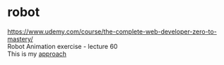 # robot

https://www.udemy.com/course/the-complete-web-developer-zero-to-mastery/ <br>
Robot Animation exercise - lecture 60<br>
This is my <a href="https://anjakhan.github.io/robot/">approach</a>
